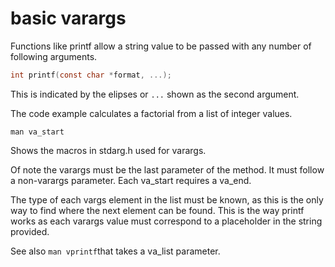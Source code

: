 # basic varargs

Functions like printf allow a string value to be passed with any number of following arguments.

```c
int printf(const char *format, ...);
```

This is indicated by the elipses or `...` shown as the second argument.

The code example calculates a factorial from a list of integer values.

```
man va_start
```
Shows the macros in stdarg.h used for varargs.

Of note the varargs must be the last parameter of the method. It must follow a non-varargs parameter. Each va_start requires a va_end.

The type of each vargs element in the list must be known, as this is the only way to find where the next element can be found. This is the way printf works as each varargs value must correspond to a placeholder in the string provided.

See also `man vprintf`that takes a va_list parameter.
